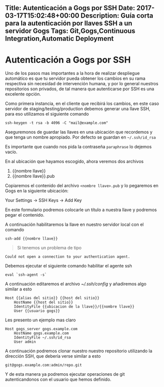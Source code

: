 Title: Autenticación a Gogs por SSH
Date: 2017-03-17T15:02:48+00:00
Description: Guía corta para la autenticación por llaves SSH a un servidor Gogs
Tags: Git,Gogs,Continuous Integration,Automatic Deployment
---
# Autenticación a Gogs por SSH

Uno de los pasos mas importantes a la hora de realizar despliegue automático es que tu servidor pueda obtener los cambios en su rama respectiva sin necesidad de intervención humana, y por lo general nuestros repositorios son privados, de tal manera que autenticarse por SSH es una excelente opción.

Como primera instancia, en el cliente que recibirá los cambios, en este caso servidor de staging/testing/production debemos generar una llave SSH, para eso utilizamos el siguiente comando

```
ssh-keygen -t rsa -b 4096 -C "mail@example.com"
```

Aseguremonos de guardar las llaves en una ubicación que recordemos y que tenga un nombre apropiado. Por defecto se guardan en `~/.ssh/id_rsa`

Es importante que cuando nos pida la contraseña `paraphrase` lo dejemos vacío.

En al ubicación que hayamos escogido, ahora veremos dos archivos

1. {{nombre llave}}
1. {{nombre llave}}.pub

Copiaremos el contenido del archivo `<nombre llave>.pub` y lo pegaremos en Gogs en la siguiente ubicación:

Your Settings -> SSH Keys -> Add Key

En este formulario podremos colocarle un título a nuestra llave y podremos pegar el contenido.

A continuación habilitaremos la llave en nuestro servidor local con el comando

```
ssh-add {{nombre llave}}
```

> Si tenemos un problema de tipo 
  ```
  Could not open a connection to your authentication agent.
  ```
  Debemos ejecutar el siguiente comando habilitar el agente ssh
  ```
  eval `ssh-agent -s`
  ```

A continuación editaremos el archivo *~/.ssh/config* y añadiremos algo similar a esto

```
Host {{alias del sitio}} {{host del sitio}}
	HostName {{host del sitio}}
	IdentityFile {{ubicacion de la llave}}/{{nombre llave}}
	User {{usuario gogs}}
```

Les presento un ejemplo mas claro

```
Host gogs_server gogs.example.com
    HostName gogs.example.com
    IdentityFile ~/.ssh/id_rsa
    User admin
```

A continuación podremos clonar nuestro nuestro repositorio utilizando la dirección SSH, que debería verse similar a esto

```
git@gogs.example.com:admin/repo.git
```

Y de esta manera ya podremos ejecutar operaciones de git autenticandonos con el usuario que hemos definido.